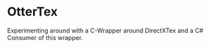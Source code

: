 # OtterTex
Experimenting around with a C-Wrapper around DirectXTex and a C# Consumer of this wrapper.